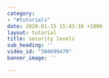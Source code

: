 ```yaml
---
category:
- "#tutorials"
date: 2020-01-15 15:43:16 +1000
layout: tutorial
title: security levels
sub_heading: ''
video_id: "384699479"
banner_image: ''

---
```

